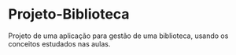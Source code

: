 # Projeto-Biblioteca

Projeto de uma aplicação para gestão de uma biblioteca, usando os conceitos estudados nas aulas.
